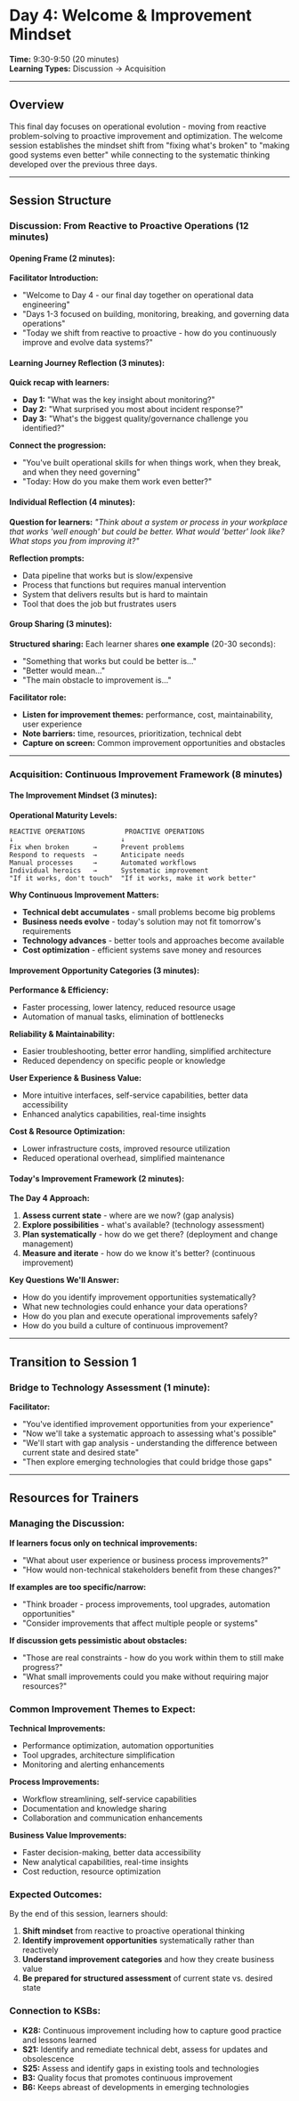 # Day 4: Welcome & Improvement Mindset
**Time:** 9:30-9:50 (20 minutes)  
**Learning Types:** Discussion → Acquisition

---

## Overview
This final day focuses on operational evolution - moving from reactive problem-solving to proactive improvement and optimization. The welcome session establishes the mindset shift from "fixing what's broken" to "making good systems even better" while connecting to the systematic thinking developed over the previous three days.

---

## Session Structure

### Discussion: From Reactive to Proactive Operations (12 minutes)

#### Opening Frame (2 minutes):
**Facilitator Introduction:**
- "Welcome to Day 4 - our final day together on operational data engineering"
- "Days 1-3 focused on building, monitoring, breaking, and governing data operations"
- "Today we shift from reactive to proactive - how do you continuously improve and evolve data systems?"

#### Learning Journey Reflection (3 minutes):
**Quick recap with learners:**
- **Day 1:** "What was the key insight about monitoring?"
- **Day 2:** "What surprised you most about incident response?"
- **Day 3:** "What's the biggest quality/governance challenge you identified?"

**Connect the progression:**
- "You've built operational skills for when things work, when they break, and when they need governing"
- "Today: How do you make them work even better?"

#### Individual Reflection (4 minutes):
**Question for learners:**
*"Think about a system or process in your workplace that works 'well enough' but could be better. What would 'better' look like? What stops you from improving it?"*

**Reflection prompts:**
- Data pipeline that works but is slow/expensive
- Process that functions but requires manual intervention
- System that delivers results but is hard to maintain
- Tool that does the job but frustrates users

#### Group Sharing (3 minutes):
**Structured sharing:**
Each learner shares **one example** (20-30 seconds):
- "Something that works but could be better is..."
- "Better would mean..."
- "The main obstacle to improvement is..."

**Facilitator role:**
- **Listen for improvement themes:** performance, cost, maintainability, user experience
- **Note barriers:** time, resources, prioritization, technical debt
- **Capture on screen:** Common improvement opportunities and obstacles

---

### Acquisition: Continuous Improvement Framework (8 minutes)

#### The Improvement Mindset (3 minutes):

**Operational Maturity Levels:**
```
REACTIVE OPERATIONS          PROACTIVE OPERATIONS
↓                           ↓
Fix when broken      →      Prevent problems
Respond to requests  →      Anticipate needs  
Manual processes     →      Automated workflows
Individual heroics   →      Systematic improvement
"If it works, don't touch"  "If it works, make it work better"
```

**Why Continuous Improvement Matters:**
- **Technical debt accumulates** - small problems become big problems
- **Business needs evolve** - today's solution may not fit tomorrow's requirements
- **Technology advances** - better tools and approaches become available
- **Cost optimization** - efficient systems save money and resources

#### Improvement Opportunity Categories (3 minutes):

**Performance & Efficiency:**
- Faster processing, lower latency, reduced resource usage
- Automation of manual tasks, elimination of bottlenecks

**Reliability & Maintainability:**
- Easier troubleshooting, better error handling, simplified architecture
- Reduced dependency on specific people or knowledge

**User Experience & Business Value:**
- More intuitive interfaces, self-service capabilities, better data accessibility
- Enhanced analytics capabilities, real-time insights

**Cost & Resource Optimization:**
- Lower infrastructure costs, improved resource utilization
- Reduced operational overhead, simplified maintenance

#### Today's Improvement Framework (2 minutes):

**The Day 4 Approach:**
1. **Assess current state** - where are we now? (gap analysis)
2. **Explore possibilities** - what's available? (technology assessment)
3. **Plan systematically** - how do we get there? (deployment and change management)
4. **Measure and iterate** - how do we know it's better? (continuous improvement)

**Key Questions We'll Answer:**
- How do you identify improvement opportunities systematically?
- What new technologies could enhance your data operations?
- How do you plan and execute operational improvements safely?
- How do you build a culture of continuous improvement?

---

## Transition to Session 1

### Bridge to Technology Assessment (1 minute):
**Facilitator:**
- "You've identified improvement opportunities from your experience"
- "Now we'll take a systematic approach to assessing what's possible"
- "We'll start with gap analysis - understanding the difference between current state and desired state"
- "Then explore emerging technologies that could bridge those gaps"

---

## Resources for Trainers

### Managing the Discussion:

**If learners focus only on technical improvements:**
- "What about user experience or business process improvements?"
- "How would non-technical stakeholders benefit from these changes?"

**If examples are too specific/narrow:**
- "Think broader - process improvements, tool upgrades, automation opportunities"
- "Consider improvements that affect multiple people or systems"

**If discussion gets pessimistic about obstacles:**
- "Those are real constraints - how do you work within them to still make progress?"
- "What small improvements could you make without requiring major resources?"

### Common Improvement Themes to Expect:

**Technical Improvements:**
- Performance optimization, automation opportunities
- Tool upgrades, architecture simplification
- Monitoring and alerting enhancements

**Process Improvements:**
- Workflow streamlining, self-service capabilities
- Documentation and knowledge sharing
- Collaboration and communication enhancements

**Business Value Improvements:**
- Faster decision-making, better data accessibility
- New analytical capabilities, real-time insights
- Cost reduction, resource optimization

### Expected Outcomes:

By the end of this session, learners should:
1. **Shift mindset** from reactive to proactive operational thinking
2. **Identify improvement opportunities** systematically rather than reactively
3. **Understand improvement categories** and how they create business value
4. **Be prepared for structured assessment** of current state vs. desired state

### Connection to KSBs:
- **K28:** Continuous improvement including how to capture good practice and lessons learned
- **S21:** Identify and remediate technical debt, assess for updates and obsolescence
- **S25:** Assess and identify gaps in existing tools and technologies
- **B3:** Quality focus that promotes continuous improvement
- **B6:** Keeps abreast of developments in emerging technologies
